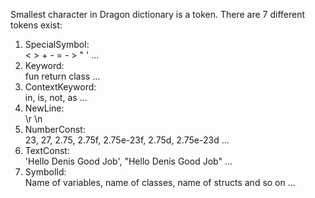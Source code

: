 Smallest character in Dragon dictionary is a token.
There are 7 different tokens exist:
1. SpecialSymbol:\
   < > + - = - > " ' ...
2. Keyword:\
   fun return class ...
3. ContextKeyword:\
   in, is, not, as ...
4. NewLine:\
   \r \n
5. NumberConst:\
   23, 27, 2.75, 2.75f, 2.75e-23f, 2.75d, 2.75e-23d ...
6. TextConst:\
   'Hello Denis Good Job', "Hello Denis Good Job" ...
7. SymbolId:\
   Name of variables, name of classes, name of structs and so on ...